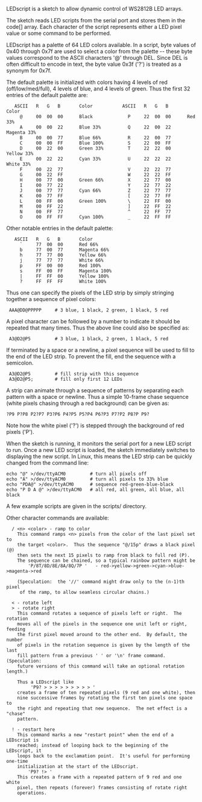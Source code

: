 LEDscript is a sketch to allow dynamic control of WS2812B LED arrays.  

The sketch reads LED scripts from the serial port and stores 
them in the code[] array.  Each character of the script represents
either a LED pixel value or some command to be performed.

LEDscript has a palette of 64 LED colors available.  In a script, byte
values of 0x40 through 0x7f are used to select a color from the
palette -- these byte values correspond to the ASCII characters '@'
through DEL.  Since DEL is often difficult to encode in text, the
byte value 0x3f ('?') is treated as a synonym for 0x7f.

The default palette is initialized with colors having 4 levels of
red (off/low/med/full), 4 levels of blue, and 4 levels of green.
Thus the first 32 entries of the default palette are:

```
   ASCII   R   G   B       Color           ASCII   R   G   B       Color
     @     00  00  00      Black             P     22  00  00      Red 33%
     A     00  00  22      Blue 33%          Q     22  00  22      Magenta 33%
     B     00  00  77      Blue 66%          R     22  00  77
     C     00  00  FF      Blue 100%         S     22  00  FF
     D     00  22  00      Green 33%         T     22  22  00      Yellow 33%
     E     00  22  22      Cyan 33%          U     22  22  22      White 33%
     F     00  22  77                        V     22  22  77
     G     00  22  FF                        W     22  22  FF
     H     00  77  00      Green 66%         X     22  77  00
     I     00  77  22                        Y     22  77  22
     J     00  77  77      Cyan 66%          Z     22  77  77
     K     00  77  FF                        [     22  77  FF
     L     00  FF  00      Green 100%        \     22  FF  00
     M     00  FF  22                        ]     22  FF  22
     N     00  FF  77                        ^     22  FF  77
     O     00  FF  FF      Cyan 100%         _     22  FF  FF
```

Other notable entries in the default palette:

```
   ASCII   R   G   B       Color           
     `     77  00  00      Red 66%
     b     77  00  77      Magenta 66%
     h     77  77  00      Yellow 66%
     j     77  77  77      White 66%
     p     FF  00  00      Red 100%
     s     FF  00  FF      Magenta 100%
     |     FF  FF  00      Yellow 100%
     ?     FF  FF  FF      White 100%
```

Thus one can specify the pixels of the LED strip by simply stringing together
a sequence of pixel colors:

     AAA@DD@PPPPP     # 3 blue, 1 black, 2 green, 1 black, 5 red

A pixel character can be followed by a number to indicate it should be 
repeated that many times.  Thus the above line could also be specified as:

     A3@D2@P5         # 3 blue, 1 black, 2 green, 1 black, 5 red

If terminated by a space or a newline, a pixel sequence will
be used to fill to the end of the LED strip.  To prevent the fill,
end the sequence with a semicolon.

     A3@D2@P5         # fill strip with this sequence
     A3@D2@P5;        # fill only first 12 LEDs

A strip can animate through a sequence of patterns by separating each
pattern with a space or newline.  Thus a simple 10-frame chase sequence
(white pixels chasing through a red background) can be given as:

    ?P9 P?P8 P2?P7 P3?P6 P4?P5 P5?P4 P6?P3 P7?P2 P8?P P9?

Note how the white pixel ('?') is stepped through the background of red
pixels ('P').

When the sketch is running, it monitors the serial port for a new
LED script to run.  Once a new LED script is loaded, the sketch immediately
switches to displaying the new script.  In Linux, this means the LED
strip can be quickly changed from the command line:

    echo "@" >/dev/ttyACM0         # turn all pixels off
    echo "A" >/dev/ttyACM0         # turn all pixels to 33% blue
    echo "PDA@" >/dev/ttyACM0      # sequence red-green-blue-black
    echo "P D A @" >/dev/ttyACM0   # all red, all green, all blue, all black

A few example scripts are given in the scripts/ directory.

Other character commands are available:

```
  / <n> <color> - ramp to color
    This command ramps <n> pixels from the color of the last pixel set to
    the target <color>.  Thus the sequence "@/15p" draws a black pixel (@)
    then sets the next 15 pixels to ramp from black to full red (P).
    The sequence can be chained, so a typical rainbow pattern might be
        'P/8T/8D/8E/8A/8Q/7P '   - red->yellow->green->cyan->blue->magenta->red

    (Speculation:  the '//' command might draw only to the (n-1)th pixel
     of the ramp, to allow seamless circular chains.)

  < - rotate left
  > - rotate right
    This command rotates a sequence of pixels left or right.  The rotation
    moves all of the pixels in the sequence one unit left or right, feeding
    the first pixel moved around to the other end.  By default, the number
    of pixels in the rotation sequence is given by the length of the last
    fill pattern from a previous ' ' or '\n' frame command.  (Speculation:
    future versions of this command will take an optional rotation length.)

    Thus a LEDscript like
         'P9? > > > > > > > > > '
    creates a frame of ten repeated pixels (9 red and one white), then
    nine successive frames by rotating the first ten pixels one space to
    the right and repeating that new sequence.  The net effect is a "chase"
    pattern.

  ! - restart here
    This command marks a new "restart point" when the end of a LEDscript is
    reached; instead of looping back to the beginning of the LEDscript, it
    loops back to the exclamation point.  It's useful for performing one-time
    initialization at the start of the LEDscript.
        'P9? !> '
    This creates a frame with a repeated pattern of 9 red and one white 
    pixel, then repeats (forever) frames consisting of rotate right 
    operations.
```
